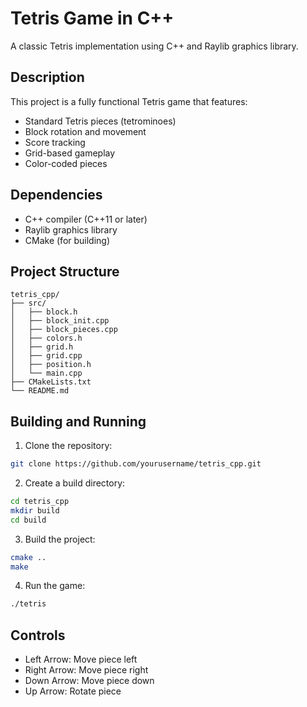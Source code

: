 # Tetris Game in C++

A classic Tetris implementation using C++ and Raylib graphics library.

## Description

This project is a fully functional Tetris game that features:
- Standard Tetris pieces (tetrominoes)
- Block rotation and movement
- Score tracking
- Grid-based gameplay
- Color-coded pieces

## Dependencies

- C++ compiler (C++11 or later)
- Raylib graphics library
- CMake (for building)

## Project Structure

```
tetris_cpp/
├── src/
│   ├── block.h
│   ├── block_init.cpp
│   ├── block_pieces.cpp
│   ├── colors.h
│   ├── grid.h
│   ├── grid.cpp
│   ├── position.h
│   └── main.cpp
├── CMakeLists.txt
└── README.md
```

## Building and Running

1. Clone the repository:
```bash
git clone https://github.com/yourusername/tetris_cpp.git
```

2. Create a build directory:
```bash
cd tetris_cpp
mkdir build
cd build
```

3. Build the project:
```bash
cmake ..
make
```

4. Run the game:
```bash
./tetris
```

## Controls

- Left Arrow: Move piece left
- Right Arrow: Move piece right
- Down Arrow: Move piece down
- Up Arrow: Rotate piece



